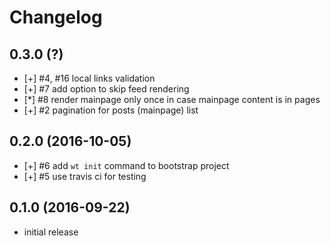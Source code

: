 # Changelog


## 0.3.0 (?)

- [+] #4, #16 local links validation
- [+] #7 add option to skip feed rendering
- [\*] #8 render mainpage only once in case mainpage content is in pages
- [+] #2 pagination for posts (mainpage) list


## 0.2.0 (2016-10-05)

- [+] #6 add `wt init` command to bootstrap project
- [+] #5 use travis ci for testing


## 0.1.0 (2016-09-22)

- initial release
